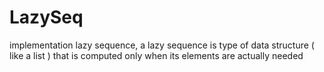 # LazySeq
implementation lazy sequence, a lazy sequence is type of data structure ( like a list ) that is computed only when its elements are actually needed 

